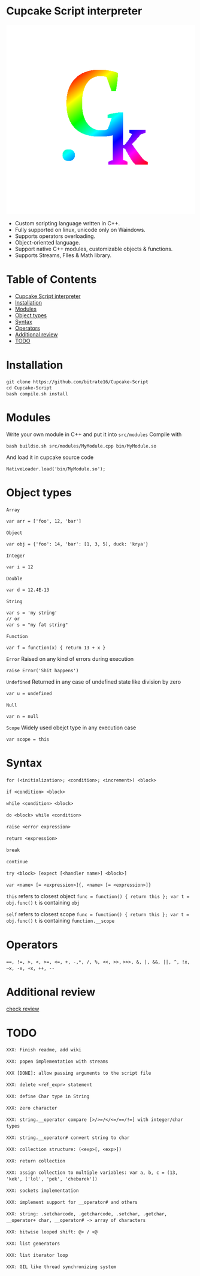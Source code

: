 Cupcake Script interpreter
==========================

![](https://github.com/bitrate16/Cupcake-Script/blob/master/icon.png)

- Custom scripting language written in C++.
- Fully supported on linux, unicode only on Waindows.
- Supports operators overloading.
- Object-oriented language.
- Support native C++ modules, customizable objects & functions.
- Supports Streams, FIles & Math library.

Table of Contents
=================

* [Cupcake Script interpreter](#cupcake-script-interpreter)
* [Installation](#installation)
* [Modules](#modules)
* [Object types](#object-types)
* [Syntax](#syntax)
* [Operators](#operators)
* [Additional review](#additional-review)
* [TODO](#todo)

Installation
============

```
git clone https://github.com/bitrate16/Cupcake-Script
cd Cupcake-Script
bash compile.sh install
```

Modules
=======

Write your own module in C++ and put it into `src/modules`
Compile with
```
bash buildso.sh src/modules/MyModule.cpp bin/MyModule.so
```
And load it in cupcake source code
```
NativeLoader.load('bin/MyModule.so');
```

Object types
============

`Array`
```
var arr = ['foo', 12, 'bar']
```
`Object`
```
var obj = {'foo': 14, 'bar': [1, 3, 5], duck: 'krya'}
```
`Integer`
```
var i = 12
```
`Double`
```
var d = 12.4E-13
```
`String`
```
var s = 'my string'
// or
var s = "my fat string"
```
`Function`
```
var f = function(x) { return 13 + x }
```
`Error`
Raised on any kind of errors during execution
```
raise Error('Shit happens')
```
`Undefined`
Returned in any case of undefined state like division by zero
```
var u = undefined
```
`Null`
```
var n = null
```
`Scope`
Widely used obejct type in any execution case
```
var scope = this
```

Syntax
======

`for (<initialization>; <condition>; <increment>) <block>`

`if <condition> <block>`

`while <condition> <block>`

`do <block> while <condition>`

`raise <error expression>`

`return <expression>`

`break`

`continue`

`try <block> [expect [<handler name>] <block>]`

`var <name> [= <expression>]{, <name> [= <expression>]}`

`this` refers to closest object 
`func = function() { return this }; var t = obj.func()`
`t` is containing `obj`

`self` refers to closest scope 
`func = function() { return this }; var t = obj.func()`
`t` is containing `function.__scope`

Operators
=========

`==, !=, >, <, >=, <=, +, -,*, /, %, <<, >>,`
`>>>, &, |, &&, ||, ^, !x, ~x, -x, +x, ++, --`

Additional review
=================

[check review](https://youtu.be/dQw4w9WgXcQ "check review")

TODO
====

`XXX: Finish readme, add wiki`

`XXX: popen implementation with streams`

`XXX [DONE]: allow passing arguments to the script file`

`XXX: delete <ref_expr> statement`

`XXX: define Char type in String`

`XXX: zero character`

`XXX: string.__operator compare [>/>=/</<=/==/!=] with integer/char types`

`XXX: string.__operator# convert string to char`

`XXX: collection structure: (<exp>[, <exp>])`

`XXX: return collection`

`XXX: assign collection to multiple variables: var a, b, c = (13, 'kek', ['lol', 'pek', 'cheburek'])`

`XXX: sockets implementation`

`XXX: implement support for __operator# and others`

`XXX: string: .setcharcode, .getcharcode, .setchar, .getchar, __operator+ char, __operator# -> array of characters`

`XXX: bitwise looped shift: @> / <@`

`XXX: list generators`

`XXX: list iterator loop`

`XXX: GIL like thread synchronizing system`

